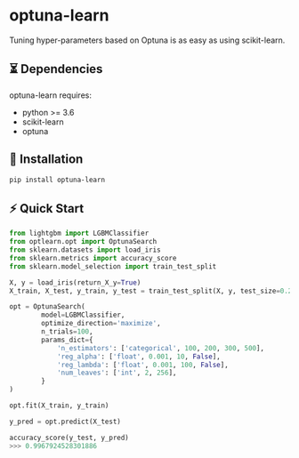 # optuna-learn

Tuning hyper-parameters based on Optuna is as easy as using scikit-learn.


## :hourglass_flowing_sand: Dependencies

optuna-learn requires:

- python >= 3.6
- scikit-learn 
- optuna 

## :rocket: Installation

```bash
pip install optuna-learn
```

## :zap: Quick Start

```python
from lightgbm import LGBMClassifier
from optlearn.opt import OptunaSearch
from sklearn.datasets import load_iris
from sklearn.metrics import accuracy_score
from sklearn.model_selection import train_test_split

X, y = load_iris(return_X_y=True)
X_train, X_test, y_train, y_test = train_test_split(X, y, test_size=0.2)

opt = OptunaSearch(
        model=LGBMClassifier,
        optimize_direction='maximize',
        n_trials=100,
        params_dict={
            'n_estimators': ['categorical', 100, 200, 300, 500],
            'reg_alpha': ['float', 0.001, 10, False],
            'reg_lambda': ['float', 0.001, 100, False],
            'num_leaves': ['int', 2, 256],
        }
)

opt.fit(X_train, y_train)

y_pred = opt.predict(X_test)

accuracy_score(y_test, y_pred)
>>> 0.9967924528301886
```